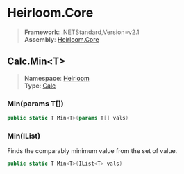 # Heirloom.Core

> **Framework**: .NETStandard,Version=v2.1  
> **Assembly**: [Heirloom.Core][0]  

## Calc.Min\<T>

> **Namespace**: [Heirloom][0]  
> **Type**: [Calc][1]  

### Min<T>(params T[])

```cs
public static T Min<T>(params T[] vals)
```

### Min<T>(IList<T>)

Finds the comparably minimum value from the set of value.

```cs
public static T Min<T>(IList<T> vals)
```

[0]: ../Heirloom.Core.md
[1]: Heirloom.Calc.md

